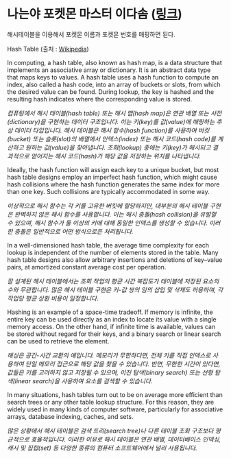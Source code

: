 # 나는야 포켓몬 마스터 이다솜 ([링크](https://www.acmicpc.net/problem/1620))

해시테이블을 이용해서 포켓몬 이름과 포켓몬 번호를 매핑하면 된다.

Hash Table (출처 : [Wikipedia](https://en.wikipedia.org/wiki/Hash_table))

In computing, a hash table, also known as hash map, is a data structure that implements an associative array or dictionary. It is an abstract data type that maps keys to values. A hash table uses a hash function to compute an index, also called a hash code, into an array of buckets or slots, from which the desired value can be found. During lookup, the key is hashed and the resulting hash indicates where the corresponding value is stored.

*컴퓨팅에서 해시 테이블(hash table) 또는 해시 맵(hash map)은 연관 배열 또는 사전(dictionary)을 구현하는 데이터 구조입니다. 이는 키(key)를 값(value)에 매핑하는 추상 데이터 타입입니다. 해시 테이블은 해시 함수(hash function)를 사용하여 버킷(bucket) 또는 슬롯(slot)의 배열에서 인덱스(index) 또는 해시 코드(hash code)를 계산하고 원하는 값(value)을 찾아냅니다. 조회(lookup) 중에는 키(key)가 해시되고 결과적으로 얻어지는 해시 코드(hash)가 해당 값을 저장하는 위치를 나타냅니다.*

Ideally, the hash function will assign each key to a unique bucket, but most hash table designs employ an imperfect hash function, which might cause hash collisions where the hash function generates the same index for more than one key. Such collisions are typically accommodated in some way.

*이상적으로 해시 함수는 각 키를 고유한 버킷에 할당하지만, 대부분의 해시 테이블 구현은 완벽하지 않은 해시 함수를 사용합니다. 이는 해시 충돌(hash collision)을 유발할 수 있으며, 해시 함수가 둘 이상의 키에 대해 동일한 인덱스를 생성할 수 있습니다. 이러한 충돌은 일반적으로 어떤 방식으로든 처리됩니다.*

In a well-dimensioned hash table, the average time complexity for each lookup is independent of the number of elements stored in the table. Many hash table designs also allow arbitrary insertions and deletions of key–value pairs, at amortized constant average cost per operation.

*잘 설계된 해시 테이블에서는 조회 작업의 평균 시간 복잡도가 테이블에 저장된 요소의 수와 무관합니다. 많은 해시 테이블 구현은 키-값 쌍의 임의 삽입 및 삭제도 허용하며, 각 작업당 평균 상환 비용이 일정합니다.*

Hashing is an example of a space-time tradeoff. If memory is infinite, the entire key can be used directly as an index to locate its value with a single memory access. On the other hand, if infinite time is available, values can be stored without regard for their keys, and a binary search or linear search can be used to retrieve the element.

*해싱은 공간-시간 교환의 예입니다. 메모리가 무한하다면, 전체 키를 직접 인덱스로 사용하여 단일 메모리 접근으로 해당 값을 찾을 수 있습니다. 반면, 무한한 시간이 있다면, 값들은 키를 고려하지 않고 저장될 수 있으며, 이진 탐색(binary search) 또는 선형 탐색(linear search)을 사용하여 요소를 검색할 수 있습니다.*

In many situations, hash tables turn out to be on average more efficient than search trees or any other table lookup structure. For this reason, they are widely used in many kinds of computer software, particularly for associative arrays, database indexing, caches, and sets.

*많은 상황에서 해시 테이블은 검색 트리(search tree)나 다른 테이블 조회 구조보다 평균적으로 효율적입니다. 이러한 이유로 해시 테이블은 연관 배열, 데이터베이스 인덱싱, 캐시 및 집합(set) 등 다양한 종류의 컴퓨터 소프트웨어에서 널리 사용됩니다.*
